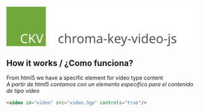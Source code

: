 ![logo](images/logo.svg)

##  How it works / ¿Como funciona?

From html5 we have a specific element for video type content <br/>
_A partir de html5 contamos con un elemento específico para el contenido de tipo vídeo_

```html
<video id="video" src="video.3gp" controls="true"/>
```


    